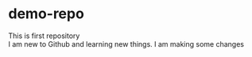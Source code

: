 # demo-repo
This is first repository
<br>
I am new to Github and learning new things.
I am making some changes